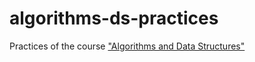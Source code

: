 # algorithms-ds-practices
Practices of the course ["Algorithms and Data Structures"](https://courses.edx.org/courses/course-v1:Microsoft+DEV285x+4T2017/course/)
